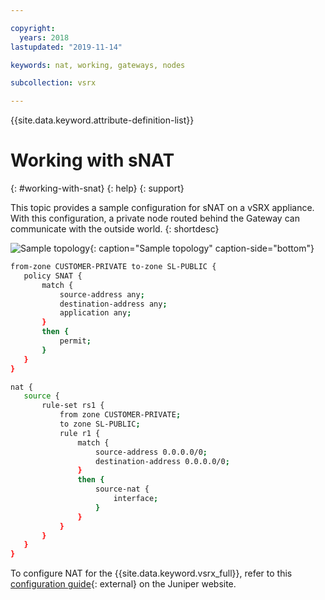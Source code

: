 ```yaml
---

copyright:
  years: 2018
lastupdated: "2019-11-14"

keywords: nat, working, gateways, nodes

subcollection: vsrx

---
```


{{site.data.keyword.attribute-definition-list}}

# Working with sNAT
{: #working-with-snat}
{: help}
{: support}

This topic provides a sample configuration for sNAT on a vSRX appliance. With this configuration, a private node routed behind the Gateway can communicate with the outside world.
{: shortdesc}

![Sample topology](images/Sample-Topology-SNAT.png "Sample topology"){: caption="Sample topology" caption-side="bottom"}


```sh
from-zone CUSTOMER-PRIVATE to-zone SL-PUBLIC {
   policy SNAT {
       match {
           source-address any;
           destination-address any;
           application any;
       }
       then {
           permit;
       }
   }
}

nat {
   source {
       rule-set rs1 {
           from zone CUSTOMER-PRIVATE;
           to zone SL-PUBLIC;
           rule r1 {
               match {
                   source-address 0.0.0.0/0;
                   destination-address 0.0.0.0/0;
               }
               then {
                   source-nat {
                       interface;
                   }
               }
           }
       }
   }
}
```

To configure NAT for the {{site.data.keyword.vsrx_full}}, refer to this [configuration guide](https://www.juniper.net/documentation/en_US/junos/information-products/pathway-pages/security/security-nat.pdf){: external} on the Juniper website.
